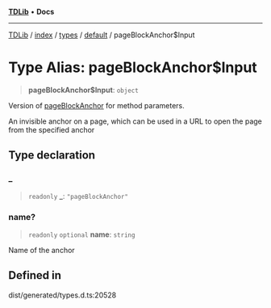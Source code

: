 [**TDLib**](../../../../../../README.md) • **Docs**

***

[TDLib](../../../../../../modules.md) / [index](../../../../../README.md) / [types](../../../README.md) / [default](../README.md) / pageBlockAnchor$Input

# Type Alias: pageBlockAnchor$Input

> **pageBlockAnchor$Input**: `object`

Version of [pageBlockAnchor](pageBlockAnchor.md) for method parameters.

An invisible anchor on a page, which can be used in a URL to open the page from the specified anchor

## Type declaration

### \_

> `readonly` **\_**: `"pageBlockAnchor"`

### name?

> `readonly` `optional` **name**: `string`

Name of the anchor

## Defined in

dist/generated/types.d.ts:20528
